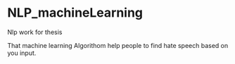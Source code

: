 # NLP_machineLearning
Nlp work for thesis

That machine learning Algorithom help people to find hate speech based on you input.
